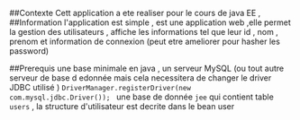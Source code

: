 ##Contexte
Cett application a ete realiser pour le cours de java EE ,
##Information
l'application est simple , est une application web ,elle permet la gestion des utilisateurs ,
affiche les informations tel que leur id , nom , prenom et information de connexion (peut etre ameliorer pour hasher les password)

##Prerequis
une base minimale en java , un serveur MySQL (ou tout autre serveur de base d edonnée mais cela necessitera de changer le driver JDBC utilisé )
`DriverManager.registerDriver(new com.mysql.jdbc.Driver());	`
une base de donnée `jee` qui contient table `users` , la structure d'utilisateur est decrite dans le bean user
